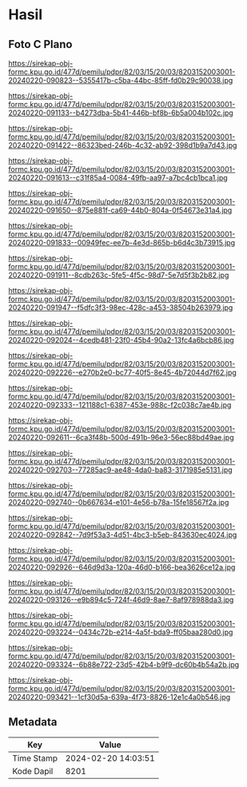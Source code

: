 # Hasil

## Foto C Plano

https://sirekap-obj-formc.kpu.go.id/477d/pemilu/pdpr/82/03/15/20/03/8203152003001-20240220-090823--5355417b-c5ba-44bc-85ff-fd0b29c90038.jpg

https://sirekap-obj-formc.kpu.go.id/477d/pemilu/pdpr/82/03/15/20/03/8203152003001-20240220-091133--b4273dba-5b41-446b-bf8b-6b5a004b102c.jpg

https://sirekap-obj-formc.kpu.go.id/477d/pemilu/pdpr/82/03/15/20/03/8203152003001-20240220-091422--86323bed-246b-4c32-ab92-398d1b9a7d43.jpg

https://sirekap-obj-formc.kpu.go.id/477d/pemilu/pdpr/82/03/15/20/03/8203152003001-20240220-091613--c31f85a4-0084-49fb-aa97-a7bc4cb1bca1.jpg

https://sirekap-obj-formc.kpu.go.id/477d/pemilu/pdpr/82/03/15/20/03/8203152003001-20240220-091650--875e881f-ca69-44b0-804a-0f54673e31a4.jpg

https://sirekap-obj-formc.kpu.go.id/477d/pemilu/pdpr/82/03/15/20/03/8203152003001-20240220-091833--00949fec-ee7b-4e3d-865b-b6d4c3b73915.jpg

https://sirekap-obj-formc.kpu.go.id/477d/pemilu/pdpr/82/03/15/20/03/8203152003001-20240220-091911--8cdb263c-5fe5-4f5c-98d7-5e7d5f3b2b82.jpg

https://sirekap-obj-formc.kpu.go.id/477d/pemilu/pdpr/82/03/15/20/03/8203152003001-20240220-091947--f5dfc3f3-98ec-428c-a453-38504b263979.jpg

https://sirekap-obj-formc.kpu.go.id/477d/pemilu/pdpr/82/03/15/20/03/8203152003001-20240220-092024--4cedb481-23f0-45b4-90a2-13fc4a6bcb86.jpg

https://sirekap-obj-formc.kpu.go.id/477d/pemilu/pdpr/82/03/15/20/03/8203152003001-20240220-092226--e270b2e0-bc77-40f5-8e45-4b72044d7f62.jpg

https://sirekap-obj-formc.kpu.go.id/477d/pemilu/pdpr/82/03/15/20/03/8203152003001-20240220-092333--121188c1-6387-453e-988c-f2c038c7ae4b.jpg

https://sirekap-obj-formc.kpu.go.id/477d/pemilu/pdpr/82/03/15/20/03/8203152003001-20240220-092611--6ca3f48b-500d-491b-96e3-56ec88bd49ae.jpg

https://sirekap-obj-formc.kpu.go.id/477d/pemilu/pdpr/82/03/15/20/03/8203152003001-20240220-092703--77285ac9-ae48-4da0-ba83-3171985e5131.jpg

https://sirekap-obj-formc.kpu.go.id/477d/pemilu/pdpr/82/03/15/20/03/8203152003001-20240220-092740--0b667634-e101-4e56-b78a-15fe18567f2a.jpg

https://sirekap-obj-formc.kpu.go.id/477d/pemilu/pdpr/82/03/15/20/03/8203152003001-20240220-092842--7d9f53a3-4d51-4bc3-b5eb-843630ec4024.jpg

https://sirekap-obj-formc.kpu.go.id/477d/pemilu/pdpr/82/03/15/20/03/8203152003001-20240220-092926--646d9d3a-120a-46d0-b166-bea3626ce12a.jpg

https://sirekap-obj-formc.kpu.go.id/477d/pemilu/pdpr/82/03/15/20/03/8203152003001-20240220-093126--e9b894c5-724f-46d9-8ae7-8af978988da3.jpg

https://sirekap-obj-formc.kpu.go.id/477d/pemilu/pdpr/82/03/15/20/03/8203152003001-20240220-093224--0434c72b-e214-4a5f-bda9-ff05baa280d0.jpg

https://sirekap-obj-formc.kpu.go.id/477d/pemilu/pdpr/82/03/15/20/03/8203152003001-20240220-093324--6b88e722-23d5-42b4-b9f9-dc60b4b54a2b.jpg

https://sirekap-obj-formc.kpu.go.id/477d/pemilu/pdpr/82/03/15/20/03/8203152003001-20240220-093421--1cf30d5a-639a-4f73-8826-12e1c4a0b546.jpg


## Metadata

| Key        | Value               |
| ---------- | ------------------- |
| Time Stamp | 2024-02-20 14:03:51 |
| Kode Dapil | 8201                |



